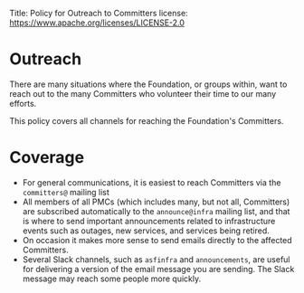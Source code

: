 Title: Policy for Outreach to Committers
license: https://www.apache.org/licenses/LICENSE-2.0

# Outreach
There are many situations where the Foundation, or groups within,
want to reach out to the many Committers who volunteer their time
to our many efforts.

This policy covers all
channels for reaching the Foundation's Committers.


# Coverage

  - For general communications, it is easiest to reach Committers via the `committers@`
mailing list
  - All members of all PMCs (which includes many, but not all, Committers) are subscribed automatically to the `announce@infra` mailing list, and that is where to send important announcements related to infrastructure events such as outages, new services, and services being retired.
  - On occasion it makes more sense to send emails directly to the affected Committers.
  - Several Slack channels, such as `asfinfra` and `announcements`, are useful for delivering a version of the email message you are sending. The Slack message may reach some people more quickly.
